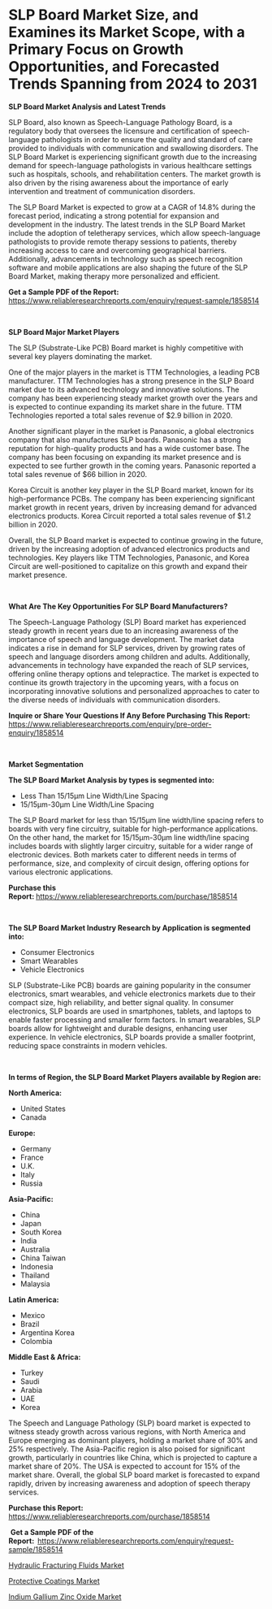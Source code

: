 <p><h1>SLP Board Market Size, and Examines its Market Scope, with a Primary Focus on Growth Opportunities, and Forecasted Trends Spanning from 2024 to 2031</h1></p><p><strong>SLP Board Market Analysis and Latest Trends</strong></p>
<p><p>SLP Board, also known as Speech-Language Pathology Board, is a regulatory body that oversees the licensure and certification of speech-language pathologists in order to ensure the quality and standard of care provided to individuals with communication and swallowing disorders. The SLP Board Market is experiencing significant growth due to the increasing demand for speech-language pathologists in various healthcare settings such as hospitals, schools, and rehabilitation centers. The market growth is also driven by the rising awareness about the importance of early intervention and treatment of communication disorders.</p><p>The SLP Board Market is expected to grow at a CAGR of 14.8% during the forecast period, indicating a strong potential for expansion and development in the industry. The latest trends in the SLP Board Market include the adoption of teletherapy services, which allow speech-language pathologists to provide remote therapy sessions to patients, thereby increasing access to care and overcoming geographical barriers. Additionally, advancements in technology such as speech recognition software and mobile applications are also shaping the future of the SLP Board Market, making therapy more personalized and efficient.</p></p>
<p><strong>Get a Sample PDF of the Report:&nbsp;</strong> <a href="https://www.reliableresearchreports.com/enquiry/request-sample/1858514">https://www.reliableresearchreports.com/enquiry/request-sample/1858514</a></p>
<p>&nbsp;</p>
<p><strong>SLP Board Major Market Players</strong></p>
<p><p>The SLP (Substrate-Like PCB) Board market is highly competitive with several key players dominating the market. </p><p>One of the major players in the market is TTM Technologies, a leading PCB manufacturer. TTM Technologies has a strong presence in the SLP Board market due to its advanced technology and innovative solutions. The company has been experiencing steady market growth over the years and is expected to continue expanding its market share in the future. TTM Technologies reported a total sales revenue of $2.9 billion in 2020.</p><p>Another significant player in the market is Panasonic, a global electronics company that also manufactures SLP boards. Panasonic has a strong reputation for high-quality products and has a wide customer base. The company has been focusing on expanding its market presence and is expected to see further growth in the coming years. Panasonic reported a total sales revenue of $66 billion in 2020.</p><p>Korea Circuit is another key player in the SLP Board market, known for its high-performance PCBs. The company has been experiencing significant market growth in recent years, driven by increasing demand for advanced electronics products. Korea Circuit reported a total sales revenue of $1.2 billion in 2020.</p><p>Overall, the SLP Board market is expected to continue growing in the future, driven by the increasing adoption of advanced electronics products and technologies. Key players like TTM Technologies, Panasonic, and Korea Circuit are well-positioned to capitalize on this growth and expand their market presence.</p></p>
<p>&nbsp;</p>
<p><strong>What Are The Key Opportunities For SLP Board Manufacturers?</strong></p>
<p><p>The Speech-Language Pathology (SLP) Board market has experienced steady growth in recent years due to an increasing awareness of the importance of speech and language development. The market data indicates a rise in demand for SLP services, driven by growing rates of speech and language disorders among children and adults. Additionally, advancements in technology have expanded the reach of SLP services, offering online therapy options and telepractice. The market is expected to continue its growth trajectory in the upcoming years, with a focus on incorporating innovative solutions and personalized approaches to cater to the diverse needs of individuals with communication disorders.</p></p>
<p><strong>Inquire or Share Your Questions If Any Before Purchasing This Report:</strong> <a href="https://www.reliableresearchreports.com/enquiry/pre-order-enquiry/1858514">https://www.reliableresearchreports.com/enquiry/pre-order-enquiry/1858514</a></p>
<p>&nbsp;</p>
<p><strong>Market Segmentation</strong></p>
<p><strong>The SLP Board Market Analysis by types is segmented into:</strong></p>
<p><ul><li>Less Than 15/15µm Line Width/Line Spacing</li><li>15/15µm-30µm Line Width/Line Spacing</li></ul></p>
<p><p>The SLP Board market for less than 15/15µm line width/line spacing refers to boards with very fine circuitry, suitable for high-performance applications. On the other hand, the market for 15/15µm-30µm line width/line spacing includes boards with slightly larger circuitry, suitable for a wider range of electronic devices. Both markets cater to different needs in terms of performance, size, and complexity of circuit design, offering options for various electronic applications.</p></p>
<p><strong>Purchase this Report:&nbsp;</strong><a href="https://www.reliableresearchreports.com/purchase/1858514">https://www.reliableresearchreports.com/purchase/1858514</a></p>
<p>&nbsp;</p>
<p><strong>The SLP Board Market Industry Research by Application is segmented into:</strong></p>
<p><ul><li>Consumer Electronics</li><li>Smart Wearables</li><li>Vehicle Electronics</li></ul></p>
<p><p>SLP (Substrate-Like PCB) boards are gaining popularity in the consumer electronics, smart wearables, and vehicle electronics markets due to their compact size, high reliability, and better signal quality. In consumer electronics, SLP boards are used in smartphones, tablets, and laptops to enable faster processing and smaller form factors. In smart wearables, SLP boards allow for lightweight and durable designs, enhancing user experience. In vehicle electronics, SLP boards provide a smaller footprint, reducing space constraints in modern vehicles.</p></p>
<p>&nbsp;</p>
<p><strong>In terms of Region, the SLP Board Market Players available by Region are:</strong></p>
<p>
    <p> <strong> North America: </strong>
        <ul>
            <li>United States</li>
            <li>Canada</li>
        </ul>
        </p> 
    <p> <strong> Europe: </strong>
        <ul>
            <li>Germany</li>
            <li>France</li>
            <li>U.K.</li>
            <li>Italy</li>
            <li>Russia</li>
        </ul>
        </p> 
    <p> <strong> Asia-Pacific: </strong>
        <ul>
            <li>China</li>
            <li>Japan</li>
            <li>South Korea</li>
            <li>India</li>
            <li>Australia</li>
            <li>China Taiwan</li>
            <li>Indonesia</li>
            <li>Thailand</li>
            <li>Malaysia</li>
        </ul>
        </p> 
    <p> <strong> Latin America: </strong>
        <ul>
            <li>Mexico</li>
            <li>Brazil</li>
            <li>Argentina Korea</li>
            <li>Colombia</li>
        </ul>
        </p> 
    <p> <strong> Middle East & Africa: </strong>
        <ul>
            <li>Turkey</li>
            <li>Saudi</li>
            <li>Arabia</li>
            <li>UAE</li>
            <li>Korea</li>
        </ul>
    </p>
    </p>
<p><p>The Speech and Language Pathology (SLP) board market is expected to witness steady growth across various regions, with North America and Europe emerging as dominant players, holding a market share of 30% and 25% respectively. The Asia-Pacific region is also poised for significant growth, particularly in countries like China, which is projected to capture a market share of 20%. The USA is expected to account for 15% of the market share. Overall, the global SLP board market is forecasted to expand rapidly, driven by increasing awareness and adoption of speech therapy services.</p></p>
<p><strong>Purchase this Report: </strong><a href="https://www.reliableresearchreports.com/purchase/1858514">https://www.reliableresearchreports.com/purchase/1858514</a></p>
<p>&nbsp;<strong>Get a Sample PDF of the Report:&nbsp;&nbsp;</strong><a href="https://www.reliableresearchreports.com/enquiry/request-sample/1858514">https://www.reliableresearchreports.com/enquiry/request-sample/1858514</a></p>
<p><strong></strong></p>
<p><p><a href="https://changeable-paste-463.notion.site/Hydraulic-Fracturing-Fluids-Market-Size-Focuses-on-Market-Dynamics-In-Depth-Analysis-and-Future-Pro-bed2e8973ce94501894633976b0188dc">Hydraulic Fracturing Fluids Market</a></p><p><a href="https://florentine-yuzu-f42.notion.site/Protective-Coatings-Market-Size-and-Growth-Market-Segmentation-Regional-and-Country-Breakdowns-an-c16314f727324cadb3ae6f82bc93287a">Protective Coatings Market</a></p><p><a href="https://fuschia-pecorino-a6d.notion.site/Indium-Gallium-Zinc-Oxide-Market-Research-Report-Unlocks-Analysis-on-the-Market-Financial-Status-Ma-02de7bf4e543498392402d48faec1f73">Indium Gallium Zinc Oxide Market</a></p></p>